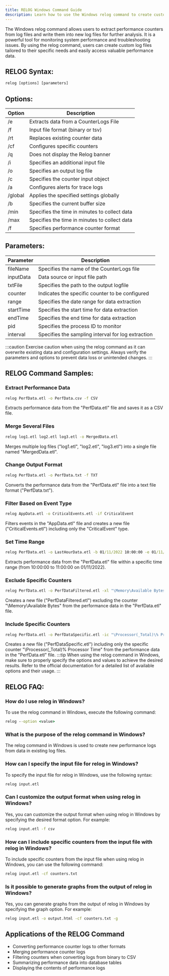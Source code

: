 ```yaml
---
title: RELOG Windows Command Guide
description: Learn how to use the Windows relog command to create custom log files and analyze performance data efficiently.
---
```


The Windows relog command allows users to extract performance counters from log files and write them into new log files for further analysis. It is a powerful tool for monitoring system performance and troubleshooting issues. By using the relog command, users can create custom log files tailored to their specific needs and easily access valuable performance data.
## RELOG Syntax:
```cmd
relog [options] [parameters]
```
## Options:
| Option     | Description                               |
|------------|-------------------------------------------|
| /e         | Extracts data from a CounterLogs File      |
| /f         | Input file format (binary or tsv)         |
| /rt        | Replaces existing counter data             |
| /cf        | Configures specific counters               |
| /q         | Does not display the Relog banner         |
| /i         | Specifies an additional input file         |
| /o         | Specifies an output log file              |
| /c         | Specifies the counter input object        |
| /a         | Configures alerts for trace logs          |
| /global    | Applies the specified settings globally   |
| /b         | Specifies the current buffer size         |
| /min       | Specifies the time in minutes to collect data   |
| /max       | Specifies the time in minutes to collect data   |
| /f         | Specifies performance counter format       |

## Parameters:
| Parameter  | Description                                     |
|------------|-------------------------------------------------|
| fileName   | Specifies the name of the CounterLogs file       |
| inputData  | Data source or input file path                   |
| txtFile    | Specifies the path to the output logfile         |
| counter    | Indicates the specific counter to be configured  |
| range      | Specifies the date range for data extraction     |
| startTime  | Specifies the start time for data extraction     |
| endTime    | Specifies the end time for data extraction       |
| pid        | Specifies the process ID to monitor              |
| interval   | Specifies the sampling interval for log extraction|

:::caution
Exercise caution when using the relog command as it can overwrite existing data and configuration settings. Always verify the parameters and options to prevent data loss or unintended changes.
:::
## RELOG Command Samples:
### Extract Performance Data
```cmd
relog PerfData.etl -o PerfData.csv -f CSV
```
Extracts performance data from the "PerfData.etl" file and saves it as a CSV file.

### Merge Several Files
```cmd
relog log1.etl log2.etl log3.etl -o MergedData.etl
```
Merges multiple log files ("log1.etl", "log2.etl", "log3.etl") into a single file named "MergedData.etl".

### Change Output Format
```cmd
relog PerfData.etl -o PerfData.txt -f TXT
```
Converts the performance data from the "PerfData.etl" file into a text file format ("PerfData.txt").

### Filter Based on Event Type
```cmd
relog AppData.etl -o CriticalEvents.etl -if CriticalEvent
```
Filters events in the "AppData.etl" file and creates a new file ("CriticalEvents.etl") including only the "CriticalEvent" type.

### Set Time Range
```cmd
relog PerfData.etl -o LastHourData.etl -b 01/11/2022 10:00:00 -e 01/11/2022 11:00:00
```
Extracts performance data from the "PerfData.etl" file within a specific time range (from 10:00:00 to 11:00:00 on 01/11/2022).

### Exclude Specific Counters
```cmd
relog PerfData.etl -o PerfDataFiltered.etl -xl "\Memory\Available Bytes"
```
Creates a new file ("PerfDataFiltered.etl") excluding the counter "\Memory\Available Bytes" from the performance data in the "PerfData.etl" file.

### Include Specific Counters
```cmd
relog PerfData.etl -o PerfDataSpecific.etl -ic "\Processor(_Total)\% Processor Time"
```
Creates a new file ("PerfDataSpecific.etl") including only the specific counter "\Processor(_Total)\% Processor Time" from the performance data in the "PerfData.etl" file.
:::tip
When using the relog command in Windows, make sure to properly specify the options and values to achieve the desired results. Refer to the official documentation for a detailed list of available options and their usage.
:::

## RELOG FAQ:
### How do I use relog in Windows?
To use the relog command in Windows, execute the following command:
```cmd
relog --option <value>
```

### What is the purpose of the relog command in Windows?
The relog command in Windows is used to create new performance logs from data in existing log files. 

### How can I specify the input file for relog in Windows?
To specify the input file for relog in Windows, use the following syntax:
```cmd
relog input.etl
```

### Can I customize the output format when using relog in Windows?
Yes, you can customize the output format when using relog in Windows by specifying the desired format option. For example:
```cmd
relog input.etl -f csv
```

### How can I include specific counters from the input file with relog in Windows?
To include specific counters from the input file when using relog in Windows, you can use the following command:
```cmd
relog input.etl -cf counters.txt
```

### Is it possible to generate graphs from the output of relog in Windows?
Yes, you can generate graphs from the output of relog in Windows by specifying the graph option. For example:
```cmd
relog input.etl -o output.html -cf counters.txt -g
```
## Applications of the RELOG Command

- Converting performance counter logs to other formats
- Merging performance counter logs
- Filtering counters when converting logs from binary to CSV
- Summarizing performance data into database tables
- Displaying the contents of performance logs